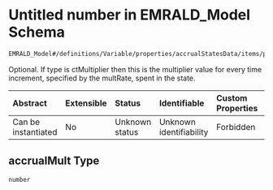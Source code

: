 # Untitled number in EMRALD_Model Schema

```txt
EMRALD_Model#/definitions/Variable/properties/accrualStatesData/items/properties/accrualMult
```

Optional. If type is ctMultiplier then this is the multiplier value for every time increment, specified by the multRate, spent in the state.

| Abstract            | Extensible | Status         | Identifiable            | Custom Properties | Additional Properties | Access Restrictions | Defined In                                                                                                    |
| :------------------ | :--------- | :------------- | :---------------------- | :---------------- | :-------------------- | :------------------ | :------------------------------------------------------------------------------------------------------------ |
| Can be instantiated | No         | Unknown status | Unknown identifiability | Forbidden         | Allowed               | none                | [EMRALD_JsonSchemaV3_0.json*](../../../../../Emrald-UI/out/EMRALD_JsonSchemaV3_0.json "open original schema") |

## accrualMult Type

`number`
